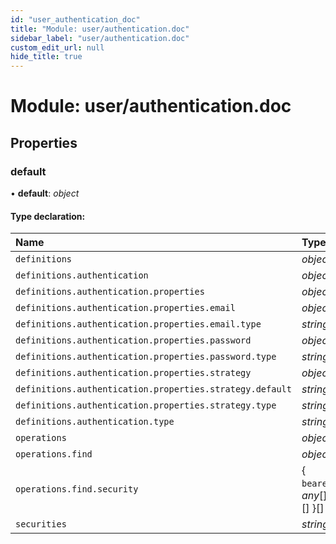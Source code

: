 ```yaml
---
id: "user_authentication_doc"
title: "Module: user/authentication.doc"
sidebar_label: "user/authentication.doc"
custom_edit_url: null
hide_title: true
---
```


# Module: user/authentication.doc

## Properties

### default

• **default**: *object*

#### Type declaration:

Name | Type |
:------ | :------ |
`definitions` | *object* |
`definitions.authentication` | *object* |
`definitions.authentication.properties` | *object* |
`definitions.authentication.properties.email` | *object* |
`definitions.authentication.properties.email.type` | *string* |
`definitions.authentication.properties.password` | *object* |
`definitions.authentication.properties.password.type` | *string* |
`definitions.authentication.properties.strategy` | *object* |
`definitions.authentication.properties.strategy.default` | *string* |
`definitions.authentication.properties.strategy.type` | *string* |
`definitions.authentication.type` | *string* |
`operations` | *object* |
`operations.find` | *object* |
`operations.find.security` | { `bearer`: *any*[] = [] }[] |
`securities` | *string*[] |
